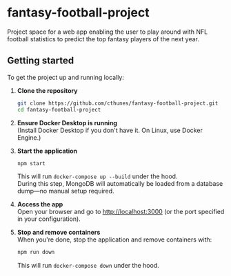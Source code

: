# fantasy-football-project
Project space for a web app enabling the user to play around with NFL football statistics to predict the top fantasy players of the next year.

## Getting started
To get the project up and running locally:

1. **Clone the repository**
    ```bash
    git clone https://github.com/cthunes/fantasy-football-project.git
    cd fantasy-football-project
    ```

2. **Ensure Docker Desktop is running**  
    (Install Docker Desktop if you don't have it. On Linux, use Docker Engine.)

3. **Start the application**
    ```bash
    npm start
    ```
    This will run `docker-compose up --build` under the hood.  
    During this step, MongoDB will automatically be loaded from a database dump—no manual setup required.

4. **Access the app**  
    Open your browser and go to [http://localhost:3000](http://localhost:3000) (or the port specified in your configuration).

5. **Stop and remove containers**  
    When you're done, stop the application and remove containers with:
    ```bash
    npm run down
    ```
    This will run `docker-compose down` under the hood.  
